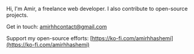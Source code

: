 Hi, I'm Amir, a freelance web developer. I also contribute to open-source projects.

Get in touch: [amirhhcontact@gmail.com](mailto:amirhhcontact@gmail.com)

Support my open-source efforts: [https://ko-fi.com/amirhhashemi](https://ko-fi.com/amirhhashemi)
